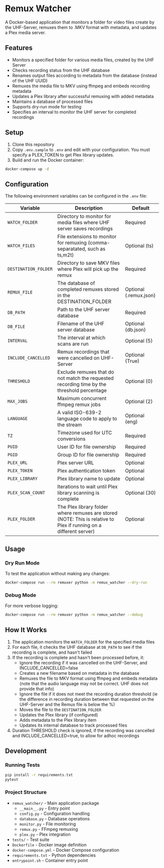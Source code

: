 # Remux Watcher

A Docker-based application that monitors a folder for video files create by the UHF-Server, remuxes them to .MKV format with metadata, and updates a Plex media server.

## Features

- Monitors a specified folder for various media files, created by the UHF Server
- Checks recording status from the UHF database
- Renames output files according to metadata from the database (instead of the UHF UUID)
- Remuxes the media file to MKV using ffmpeg and embeds recording metadata
- Updates a Plex library after successful remuxing with added metadata
- Maintains a database of processed files
- Supports dry-run mode for testing
- Specifies an interval to monitor the UHF server for completed recordings

## Setup

1. Clone this repository
2. Copy `.env.sample` to `.env` and edit with your configuration. You must specify a PLEX_TOKEN to get Plex library updates.
3. Build and run the Docker container:

```bash
docker-compose up -d
```

## Configuration

The following environment variables can be configured in the `.env` file:

| Variable | Description | Default |
|----------|-------------|---------|
| `WATCH_FOLDER` | Directory to monitor for media files where UHF server saves recordings | Required |
| `WATCH_FILES` | File extensions to monitor for remuxing (comma-separatated, such as ts,m2t) | Optional (ts) |
| `DESTINATION_FOLDER` | Directory to save MKV files where Plex will pick up the remux | Required |
| `REMUX_FILE` | The database of completed remuxes stored in the DESTINATION_FOLDER | Optional (.remux.json) |
| `DB_PATH` | Path to the UHF server database | Required |
| `DB_FILE` | Filename of the UHF server database | Optional (db.json)|
| `INTERVAL` | The interval at which scans are run | Optional (5) |
| `INCLUDE_CANCELLED` | Remux recordings that were cancelled on UHF-Server | Optional (True) |
| `THRESHOLD` | Exclude remuxes that do not match the requested recording time by the threshold percentage | Optional (0) |
| `MAX_JOBS` | Maximum concurrent ffmpeg remux jobs | Optional (2) |
| `LANGUAGE` | A valid ISO-639-2 language code to apply to the stream | Optional (eng) |
| `TZ` | Timezone used for UTC conversions | Required |
| `PUID` | User ID for file ownership | Required |
| `PGID` | Group ID for file ownership | Required |
| `PLEX_URL` | Plex server URL | Optional |
| `PLEX_TOKEN` | Plex authentication token | Optional |
| `PLEX_LIBRARY` | Plex library name to update | Optional |
| `PLEX_SCAN_COUNT` | Iterations to wait until Plex library scanning is complete | Optional (30) |
| `PLEX_FOLDER` | The Plex library folder where remuxes are stored (NOTE: This is relative to Plex if running on a different server) | Optional |

## Usage

### Dry Run Mode

To test the application without making any changes:

```bash
docker-compose run --rm remuxer python -m remux_watcher --dry-run
```

### Debug Mode

For more verbose logging:

```bash
docker-compose run --rm remuxer python -m remux_watcher --debug
```

## How It Works

1. The application monitors the `WATCH_FOLDER` for the specified media files
2. For each file, it checks the UHF database at `DB_PATH` to see if the recording is complete, and hasn't failed
3. If the recording is complete and hasn't been processed before, it:
   - Ignore the recording if it was cancelled on the UHF-Server, and INCLUDE_CANCELLED=false
   - Creates a new filename based on metadata in the database
   - Remuxes the file to MKV format using ffmpeg and embeds metadata (note that the audio language may not be correct. UHF does not provide that info)
   - Ignore the file if it does not meet the recording duration threshold (ie the difference in recording duration between that requested on the UHF-Server and the Remux file is below the %)
   - Moves the file to the `DESTINATION_FOLDER`
   - Updates the Plex library (if configured)
   - Adds metadata to the Plex library item
   - Updates its internal database to track processed files
4. Duration THRESHOLD check is ignored, if the recording was cancelled and INCLUDE_CANCELLED=true, to allow for adhoc recordings

## Development

### Running Tests

```bash
pip install -r requirements.txt
pytest
```

### Project Structure

- `remux_watcher/` - Main application package
  - `__main__.py` - Entry point
  - `config.py` - Configuration handling
  - `database.py` - Database operations
  - `monitor.py` - File monitoring
  - `remux.py` - FFmpeg remuxing
  - `plex.py` - Plex integration
- `tests/` - Test suite
- `Dockerfile` - Docker image definition
- `docker-compose.yml` - Docker Compose configuration
- `requirements.txt` - Python dependencies
- `entrypoint.sh` - Container entry point
